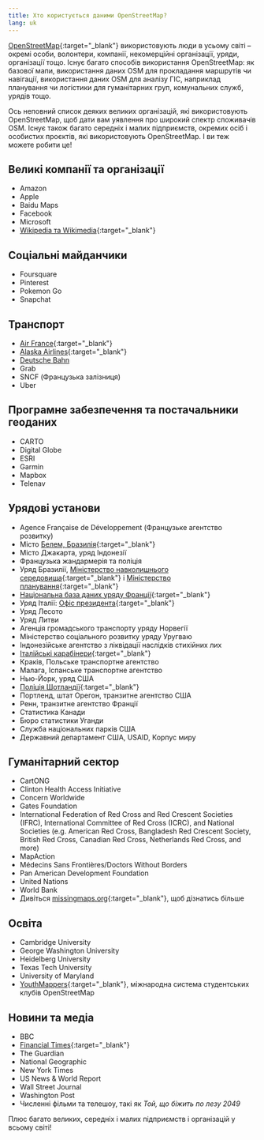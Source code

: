 ```yaml
---
title: Хто користується даними OpenStreetMap?
lang: uk
---
```


[OpenStreetMap](https://openstreetmap.org){:target="_blank"} використовують люди в усьому світі – окремі особи, волонтери, компанії, некомерційні організації, уряди, організації тощо. Існує багато способів використання OpenStreetMap: як базової мапи, використання даних OSM для прокладання маршрутів чи навігації, використання даних OSM для аналізу ГІС, наприклад планування чи логістики для гуманітарних груп, комунальних служб, урядів тощо.

Ось неповний список деяких великих організацій, які використовують OpenStreetMap, щоб дати вам уявлення про широкий спектр споживачів OSM. Існує також багато середніх і малих підприємств, окремих осіб і особистих проєктів, які використовують OpenStreetMap. І ви теж можете робити це!

## Великі компанії та організації

* Amazon
* Apple
* Baidu Maps
* Facebook
* Microsoft
* [Wikipedia та Wikimedia](https://blog.wikimedia.org/2018/06/28/interactive-maps-now-in-your-language/){:target="_blank"}

## Соціальні майданчики

* Foursquare
* Pinterest
* Pokemon Go
* Snapchat

## Транспорт

* [Air France](https://wiki.openstreetmap.org/wiki/File:Air_France_seatback_map_display.jpg){:target="_blank"}
* [Alaska Airlines](https://twitter.com/openstreetmapes/status/554009623062388736){:target="_blank"}
* [Deutsche Bahn](https://wiki.openstreetmap.org/wiki/File:OpenStreetMap_in_an_IC2_carriage_(DB){:target="_blank"}.jpg)
* Grab
* SNCF (Французька залізниця)
* Uber

## Програмне забезпечення та постачальники геоданих

* CARTO
* Digital Globe
* ESRI
* Garmin
* Mapbox
* Telenav

## Урядові установи

* Agence Française de Développement (Французьке агентство розвитку)
* Місто [Белем, Бразилія](http://www.kdaberlinda.pa.gov.br/mapa_app/){:target="_blank"}
* Місто Джакарта, уряд Індонезії
* Французька жандармерія та поліція
* Уряд Бразилії, [Міністерство навколишнього середовища](https://www.ibama.gov.br/siema/){:target="_blank"} і [Міністерство планування](http://www.visualizador.inde.gov.br){:target="_blank"}
* [Національна база даних уряду Франції](https://adresse.data.gouv.fr){:target="_blank"}
* Уряд Італії: [Офіс президента](http://www.governo.it/mappa-del-presidente){:target="_blank"}
* Уряд Лесото
* Уряд Литви
* Агенція громадського транспорту уряду Норвегії
* Міністерство соціального розвитку уряду Уругваю
* Індонезійське агентство з ліквідації наслідків стихійних лих
* [Італійські карабінери](http://www.carabinieri.it/cittadino/informazioni/dove-siamo){:target="_blank"}
* Краків, Польське транспортне агентство
* Малага, Іспанське транспортне агентство
* Нью-Йорк, уряд США
* [Поліція Шотландії](http://www.scotland.police.uk/your-community/edinburgh/){:target="_blank"}
* Портленд, штат Орегон, транзитне агентство США
* Ренн, транзитне агентство Франції
* Статистика Канади
* Бюро статистики Уганди
* Служба національних парків США
* Державний департамент США, USAID, Корпус миру

## Гуманітарний сектор

* CartONG
* Clinton Health Access Initiative
* Concern Worldwide
* Gates Foundation
* International Federation of Red Cross and Red Crescent Societies (IFRC), International Committee of Red Cross (ICRC), and National Societies (e.g. American Red Cross, Bangladesh Red Crescent Society, British Red Cross, Canadian Red Cross, Netherlands Red Cross, and more)
* MapAction
* Médecins Sans Frontières/Doctors Without Borders
* Pan American Development Foundation
* United Nations
* World Bank
* Дивіться [missingmaps.org](https://www.missingmaps.org){:target="_blank"}, щоб дізнатись більше

## Освіта

* Cambridge University
* George Washington University
* Heidelberg University
* Texas Tech University
* University of Maryland
* [YouthMappers](https://www.youthmappers.org){:target="_blank"}, міжнародна система студентських клубів OpenStreetMap

## Новини та медіа

* BBC
* [Financial Times](https://www.reddit.com/r/dataisbeautiful/comments/9j285h/im_steve_bernard_interactive_design_editor_at_the/e6o3kyz/){:target="_blank"}
* The Guardian
* National Geographic
* New York Times
* US News & World Report
* Wall Street Journal
* Washington Post
* Численні фільми та телешоу, такі як *Той, що біжить по лезу 2049*

Плюс багато великих, середніх і малих підприємств і організацій у всьому світі!

<!-- To see more examples of uses of OpenStreetMap, see our [weekly featured images](https://wiki.openstreetmap.org/wiki/Featured_images){:target="_blank"}. -->
